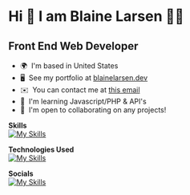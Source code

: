 Hi 👋 
I am Blaine Larsen 👨‍💻
==============================

Front End Web Developer
-----------------------

*   🌍  I'm based in United States
*   🖥️  See my portfolio at [blainelarsen.dev](http://blainelarsen.dev)
*   ✉️  You can contact me at [this email](mailto:blaine.larsen17@gmail.com)
*   🧠  I'm learning Javascript/PHP & API's
*   🤝  I'm open to collaborating on any projects!

**Skills**
<br>
[![My Skills](https://skillicons.dev/icons?i=html,css,js,php)](https://skillicons.dev)

**Technologies Used**
<br>
[![My Skills](https://skillicons.dev/icons?i=wordpress,vscode,bitbucket,netlify)](https://skillicons.dev)

**Socials**
<br>
[![My Skills](https://skillicons.dev/icons?i=linkedin)](https://www.linkedin.com/in/blaine-larsen/)

